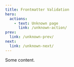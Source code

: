 ```yaml
---
title: Frontmatter Validation
hero:
  actions:
    - text: Unknown page
      link: /unknown-action/
prev:
  link: /unknown-prev/
next:
  link: /unknown-next/
---
```


Some content.
